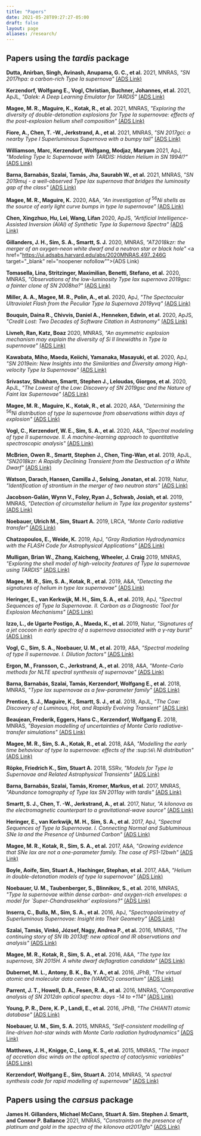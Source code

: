```yaml
---
title: "Papers"
date: 2021-05-28T09:27:27-05:00
draft: false
layout: page
aliases: /research/
---
```

## Papers using the *tardis* package

**Dutta, Anirban, Singh, Avinash, Anupama, G. C., et al.** 2021, MNRAS, *"SN 2017hpa: a carbon-rich Type Ia supernova"* <a href="https://ui.adsabs.harvard.edu/abs/2021MNRAS.503..896D" target="_blank" rel="noopener nofollow">(ADS Link)</a>


**Kerzendorf, Wolfgang E., Vogl, Christian, Buchner, Johannes, et al.** 2021, ApJL, *"Dalek: A Deep Learning Emulator for TARDIS"* <a href="https://ui.adsabs.harvard.edu/abs/2021ApJ...910L..23K" target="_blank" rel="noopener nofollow">(ADS Link)</a>


**Magee, M. R., Maguire, K., Kotak, R., et al.** 2021, MNRAS, *"Exploring the diversity of double-detonation explosions for Type Ia supernovae: effects of the post-explosion helium shell composition"* <a href="https://ui.adsabs.harvard.edu/abs/2021MNRAS.502.3533M" target="_blank" rel="noopener nofollow">(ADS Link)</a>


**Fiore, A., Chen, T. -W., Jerkstrand, A., et al.** 2021, MNRAS, *"SN 2017gci: a nearby Type I Superluminous Supernova with a bumpy tail"* <a href="https://ui.adsabs.harvard.edu/abs/2021MNRAS.502.2120F" target="_blank" rel="noopener nofollow">(ADS Link)</a>


**Williamson, Marc, Kerzendorf, Wolfgang, Modjaz, Maryam** 2021, ApJ, *"Modeling Type Ic Supernovae with TARDIS: Hidden Helium in SN 1994I?"* <a href="https://ui.adsabs.harvard.edu/abs/2021ApJ...908..150W" target="_blank" rel="noopener nofollow">(ADS Link)</a>


**Barna, Barnabás, Szalai, Tamás, Jha, Saurabh W., et al.** 2021, MNRAS, *"SN 2019muj - a well-observed Type Iax supernova that bridges the luminosity gap of the class"* <a href="https://ui.adsabs.harvard.edu/abs/2021MNRAS.501.1078B" target="_blank" rel="noopener nofollow">(ADS Link)</a>


**Magee, M. R., Maguire, K.** 2020, A&A, *"An investigation of* <sup>56</sup>*Ni shells as the source of early light curve bumps in type Ia supernovae"* <a href="https://ui.adsabs.harvard.edu/abs/2020A&A...642A.189M" target="_blank" rel="noopener nofollow">(ADS Link)</a>


**Chen, Xingzhuo, Hu, Lei, Wang, Lifan** 2020, ApJS, *"Artificial Intelligence-Assisted Inversion (AIAI) of Synthetic Type Ia Supernova Spectra"* <a href="https://ui.adsabs.harvard.edu/abs/2020ApJS..250...12C" target="_blank" rel="noopener nofollow">(ADS Link)</a>


**Gillanders, J. H., Sim, S. A., Smartt, S. J.** 2020, MNRAS, *"AT2018kzr: the merger of an oxygen-neon white dwarf and a neutron star or black hole"* <a href="https://ui.adsabs.harvard.edu/abs/2020MNRAS.497..246G target="_blank" rel="noopener nofollow"">(ADS Link)</a>


**Tomasella, Lina, Stritzinger, Maximilian, Benetti, Stefano, et al.** 2020, MNRAS, *"Observations of the low-luminosity Type Iax supernova 2019gsc: a fainter clone of SN 2008ha?"* <a href="https://ui.adsabs.harvard.edu/abs/2020MNRAS.496.1132T" target="_blank" rel="noopener nofollow">(ADS Link)</a>


**Miller, A. A., Magee, M. R., Polin, A., et al.** 2020, ApJ, *"The Spectacular Ultraviolet Flash from the Peculiar Type Ia Supernova 2019yvq"* <a href="https://ui.adsabs.harvard.edu/abs/2020ApJ...898...56M" target="_blank" rel="noopener nofollow">(ADS Link)</a>


**Bouquin, Daina R., Chivvis, Daniel A., Henneken, Edwin, et al.** 2020, ApJS, *"Credit Lost: Two Decades of Software Citation in Astronomy"* <a href="https://ui.adsabs.harvard.edu/abs/2020ApJS..249....8B" target="_blank" rel="noopener nofollow">(ADS Link)</a>


**Livneh, Ran, Katz, Boaz** 2020, MNRAS, *"An asymmetric explosion mechanism may explain the diversity of Si II linewidths in Type Ia supernovae"* <a href="https://ui.adsabs.harvard.edu/abs/2020MNRAS.494.5811L" target="_blank" rel="noopener nofollow">(ADS Link)</a>


**Kawabata, Miho, Maeda, Keiichi, Yamanaka, Masayuki, et al.** 2020, ApJ, *"SN 2019ein: New Insights into the Similarities and Diversity among High-velocity Type Ia Supernovae"* <a href="https://ui.adsabs.harvard.edu/abs/2020ApJ...893..143K" target="_blank" rel="noopener nofollow">(ADS Link)</a>


**Srivastav, Shubham, Smartt, Stephen J., Leloudas, Giorgos, et al.** 2020, ApJL, *"The Lowest of the Low: Discovery of SN 2019gsc and the Nature of Faint Iax Supernovae"* <a href="https://ui.adsabs.harvard.edu/abs/2020ApJ...892L..24S" target="_blank" rel="noopener nofollow">(ADS Link)</a>


**Magee, M. R., Maguire, K., Kotak, R., et al.** 2020, A&A, *"Determining the* <sup>56</sup>*Ni distribution of type Ia supernovae from observations within days of explosion"* <a href="https://ui.adsabs.harvard.edu/abs/2020A&A...634A..37M" target="_blank" rel="noopener nofollow">(ADS Link)</a>


**Vogl, C., Kerzendorf, W. E., Sim, S. A., et al.** 2020, A&A, *"Spectral modeling of type II supernovae. II. A machine-learning approach to quantitative spectroscopic analysis"* <a href="https://ui.adsabs.harvard.edu/abs/2020A&A...633A..88V" target="_blank" rel="noopener nofollow">(ADS Link)</a>


**McBrien, Owen R., Smartt, Stephen J., Chen, Ting-Wan, et al.** 2019, ApJL, *"SN2018kzr: A Rapidly Declining Transient from the Destruction of a White Dwarf"* <a href="https://ui.adsabs.harvard.edu/abs/2019ApJ...885L..23M" target="_blank" rel="noopener nofollow">(ADS Link)</a>


**Watson, Darach, Hansen, Camilla J., Selsing, Jonatan, et al.** 2019, Natur, *"Identification of strontium in the merger of two neutron stars"* <a href="https://ui.adsabs.harvard.edu/abs/2019Natur.574..497W" target="_blank" rel="noopener nofollow">(ADS Link)</a>


**Jacobson-Galán, Wynn V., Foley, Ryan J., Schwab, Josiah, et al.** 2019, MNRAS, *"Detection of circumstellar helium in Type Iax progenitor systems"* <a href="https://ui.adsabs.harvard.edu/abs/2019MNRAS.487.2538J" target="_blank" rel="noopener nofollow">(ADS Link)</a>


**Noebauer, Ulrich M., Sim, Stuart A.** 2019, LRCA, *"Monte Carlo radiative transfer"* <a href="https://ui.adsabs.harvard.edu/abs/2019LRCA....5....1N" target="_blank" rel="noopener nofollow">(ADS Link)</a>


**Chatzopoulos, E., Weide, K.** 2019, ApJ, *"Gray Radiation Hydrodynamics with the FLASH Code for Astrophysical Applications"* <a href="https://ui.adsabs.harvard.edu/abs/2019ApJ...876..148C" target="_blank" rel="noopener nofollow">(ADS Link)</a>


**Mulligan, Brian W., Zhang, Kaicheng, Wheeler, J. Craig** 2019, MNRAS, *"Exploring the shell model of high-velocity features of Type Ia supernovae using TARDIS"* <a href="https://ui.adsabs.harvard.edu/abs/2019MNRAS.484.4785M" target="_blank" rel="noopener nofollow">(ADS Link)</a>


**Magee, M. R., Sim, S. A., Kotak, R., et al.** 2019, A&A, *"Detecting the signatures of helium in type Iax supernovae"* <a href="https://ui.adsabs.harvard.edu/abs/2019A&A...622A.102M" target="_blank" rel="noopener nofollow">(ADS Link)</a>


**Heringer, E., van Kerkwijk, M. H., Sim, S. A., et al.** 2019, ApJ, *"Spectral Sequences of Type Ia Supernovae. II. Carbon as a Diagnostic Tool for Explosion Mechanisms"* <a href="https://ui.adsabs.harvard.edu/abs/2019ApJ...871..250H" target="_blank" rel="noopener nofollow">(ADS Link)</a>


**Izzo, L., de Ugarte Postigo, A., Maeda, K., et al.** 2019, Natur, *"Signatures of a jet cocoon in early spectra of a supernova associated with a γ-ray burst"* <a href="https://ui.adsabs.harvard.edu/abs/2019Natur.565..324I" target="_blank" rel="noopener nofollow">(ADS Link)</a>


**Vogl, C., Sim, S. A., Noebauer, U. M., et al.** 2019, A&A, *"Spectral modeling of type II supernovae. I. Dilution factors"* <a href="https://ui.adsabs.harvard.edu/abs/2019A&A...621A..29V" target="_blank" rel="noopener nofollow">(ADS Link) </a>


**Ergon, M., Fransson, C., Jerkstrand, A., et al.** 2018, A&A, *"Monte-Carlo methods for NLTE spectral synthesis of supernovae"* <a href="https://ui.adsabs.harvard.edu/abs/2018A&A...620A.156E" target="_blank" rel="noopener nofollow">(ADS Link) </a>


**Barna, Barnabás, Szalai, Tamás, Kerzendorf, Wolfgang E., et al.** 2018, MNRAS, *"Type Iax supernovae as a few-parameter family"* <a href="https://ui.adsabs.harvard.edu/abs/2018MNRAS.480.3609B" target="_blank" rel="noopener nofollow">(ADS Link)</a>


**Prentice, S. J., Maguire, K., Smartt, S. J., et al.** 2018, ApJL, *"The Cow: Discovery of a Luminous, Hot, and Rapidly Evolving Transient"* <a href="https://ui.adsabs.harvard.edu/abs/2018ApJ...865L...3P" target="_blank" rel="noopener nofollow">(ADS Link)</a>


**Beaujean, Frederik, Eggers, Hans C., Kerzendorf, Wolfgang E.** 2018, MNRAS, *"Bayesian modelling of uncertainties of Monte Carlo radiative-transfer simulations"* <a href="https://ui.adsabs.harvard.edu/abs/2018MNRAS.477.3425B" target="_blank" rel="noopener nofollow">(ADS Link)</a>


**Magee, M. R., Sim, S. A., Kotak, R., et al.** 2018, A&A, *"Modelling the early time behaviour of type Ia supernovae: effects of the* :sup:`56`\ *Ni distribution"* <a href="https://ui.adsabs.harvard.edu/abs/2018A&A...614A.115M" target="_blank" rel="noopener nofollow">(ADS Link)</a>


**Röpke, Friedrich K., Sim, Stuart A.** 2018, SSRv, *"Models for Type Ia Supernovae and Related Astrophysical Transients"* <a href="https://ui.adsabs.harvard.edu/abs/2018SSRv..214...72R" target="_blank" rel="noopener nofollow">(ADS Link)</a>


**Barna, Barnabás, Szalai, Tamás, Kromer, Markus, et al.** 2017, MNRAS, *"Abundance tomography of Type Iax SN 2011ay with tardis"* <a href="https://ui.adsabs.harvard.edu/abs/2017MNRAS.471.4865B" target="_blank" rel="noopener nofollow">(ADS Link)</a>


**Smartt, S. J., Chen, T. -W., Jerkstrand, A., et al.** 2017, Natur, *"A kilonova as the electromagnetic counterpart to a gravitational-wave source"* <a href="https://ui.adsabs.harvard.edu/abs/2017Natur.551...75S" target="_blank" rel="noopener nofollow">(ADS Link)</a>


**Heringer, E., van Kerkwijk, M. H., Sim, S. A., et al.** 2017, ApJ, *"Spectral Sequences of Type Ia Supernovae. I. Connecting Normal and Subluminous SNe Ia and the Presence of Unburned Carbon"* <a href="https://ui.adsabs.harvard.edu/abs/2017ApJ...846...15H" target="_blank" rel="noopener nofollow">(ADS Link)</a>


**Magee, M. R., Kotak, R., Sim, S. A., et al.** 2017, A&A, *"Growing evidence that SNe Iax are not a one-parameter family. The case of PS1-12bwh"* <a href="https://ui.adsabs.harvard.edu/abs/2017A&A...601A..62M" target="_blank" rel="noopener nofollow">(ADS Link)</a>


**Boyle, Aoife, Sim, Stuart A., Hachinger, Stephan, et al.** 2017, A&A, *"Helium in double-detonation models of type Ia supernovae"* <a href="https://ui.adsabs.harvard.edu/abs/2017A&A...599A..46B" target="_blank" rel="noopener nofollow">(ADS Link)</a>


**Noebauer, U. M., Taubenberger, S., Blinnikov, S., et al.** 2016, MNRAS, *"Type Ia supernovae within dense carbon- and oxygen-rich envelopes: a model for `Super-Chandrasekhar' explosions?"* <a href="https://ui.adsabs.harvard.edu/abs/2016MNRAS.463.2972N" target="_blank" rel="noopener nofollow">(ADS Link)</a>


**Inserra, C., Bulla, M., Sim, S. A., et al.** 2016, ApJ, *"Spectropolarimetry of Superluminous Supernovae: Insight into Their Geometry"* <a href="https://ui.adsabs.harvard.edu/abs/2016ApJ...831...79I" target="_blank" rel="noopener nofollow">(ADS Link)</a>


**Szalai, Tamás, Vinkó, József, Nagy, Andrea P., et al.** 2016, MNRAS, *"The continuing story of SN IIb 2013df: new optical and IR observations and analysis"* <a href="https://ui.adsabs.harvard.edu/abs/2016MNRAS.460.1500S" target="_blank" rel="noopener nofollow">(ADS Link)</a>


**Magee, M. R., Kotak, R., Sim, S. A., et al.** 2016, A&A, *"The type Iax supernova, SN 2015H. A white dwarf deflagration candidate"* <a href="https://ui.adsabs.harvard.edu/abs/2016A&A...589A..89M" target="_blank" rel="noopener nofollow">(ADS Link)</a>


**Dubernet, M. L., Antony, B. K., Ba, Y. A., et al.** 2016, JPhB, *"The virtual atomic and molecular data centre (VAMDC) consortium"* <a href="https://ui.adsabs.harvard.edu/abs/2016JPhB...49g4003D" target="_blank" rel="noopener nofollow">(ADS Link)</a>


**Parrent, J. T., Howell, D. A., Fesen, R. A., et al.** 2016, MNRAS, *"Comparative analysis of SN 2012dn optical spectra: days -14 to +114"* <a href="https://ui.adsabs.harvard.edu/abs/2016MNRAS.457.3702P" target="_blank" rel="noopener nofollow">(ADS Link)</a>


**Young, P. R., Dere, K. P., Landi, E., et al.** 2016, JPhB, *"The CHIANTI atomic database"* <a href="https://ui.adsabs.harvard.edu/abs/2016JPhB...49g4009Y" target="_blank" rel="noopener nofollow">(ADS Link)</a>


**Noebauer, U. M., Sim, S. A.** 2015, MNRAS, *"Self-consistent modelling of line-driven hot-star winds with Monte Carlo radiation hydrodynamics"* <a href="https://ui.adsabs.harvard.edu/abs/2015MNRAS.453.3120N" target="_blank" rel="noopener nofollow">(ADS Link) </a>


**Matthews, J. H., Knigge, C., Long, K. S., et al.** 2015, MNRAS, *"The impact of accretion disc winds on the optical spectra of cataclysmic variables"* <a href="https://ui.adsabs.harvard.edu/abs/2015MNRAS.450.3331M" target="_blank" rel="noopener nofollow">(ADS Link)</a>


**Kerzendorf, Wolfgang E., Sim, Stuart A.** 2014, MNRAS, *"A spectral synthesis code for rapid modelling of supernovae"* <a href="https://ui.adsabs.harvard.edu/abs/2014MNRAS.440..387K" target="_blank" rel="noopener nofollow">(ADS Link)</a>


## Papers using the *carsus* package

**James H. Gillanders, Michael McCann, Stuart A. Sim. Stephen J. Smartt, and Connor P. Ballance** 2021, MNRAS, *"Constraints on the presence of platinum and gold in the spectra of the kilonova at2017gfo"* <a href="https://ui.adsabs.harvard.edu/abs/2021MNRAS.506.3560G" target="_blank" rel="noopener nofollow">(ADS Link)</a>